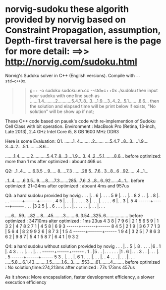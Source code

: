 norvig-sudoku
these algorith provided by norvig
based on Constraint Propagation, assumption, Depth-first traversal
here is the page for more detail: ==>> http://norvig.com/sudoku.html
=======================================================

Norvig's Sudoku solver in C++ (English versions).
Compile with `--std=c++0x`. 
>> g++ -o sudoku sudoku.en.cc --std=c++0x
>> ./sudoku
then input your sudoku with one line such as
>> .......1.4.........2...........5.4.7..8...3....1.9....3..4..2...5.1........8.6...
then the solution and elapsed time will be print below if exists, "No solution" will be show up if not;

These C++ code based on pauek's code with re-implemention of Sudoku Cell Class with bit operation.
Environment : MacBook Pro (Retina, 13-inch, Late 2013), 2.4 GHz Intel Core i5, 8 GB 1600 MHz DDR3

Here is some Evaluation:
Q1.
.......1.
4........
.2.......
....5.4.7
..8...3..
..1.9....
3..4..2..
.5.1.....
...8.6...

.......1.4.........2...........5.4.7..8...3....1.9....3..4..2...5.1........8.6...
before optimized: more than 1 ms
after optimized : abount 468 us

Q2:
..1..4...
....6.3.5
...9.....
8.....7.3
.......28
5...7.6..
3...8...6
..92.....
.4...1...

..1..4.......6.3.5...9.....8.....7.3.......285...7.6..3...8...6..92......4...1...
before optimized: 21~24ms
after optimized : abount 4ms and 957us

Q3: a hard sudoku provided by novig
. . . |. . 6 |. . . 
. 5 9 |. . . |. . 8 
2 . . |. . 8 |. . . 
------+------+------
. 4 5 |. . . |. . . 
. . 3 |. . . |. . . 
. . 6 |. . 3 |. 5 4 
------+------+------
. . . |3 2 5 |. . 6 
. . . |. . . |. . . 
. . . |. . . |. . . 

.....6....59.....82....8....45........3........6..3.54...325..6..................
before optimized : 34710ms
alter optimized : 1ms 23us
4 3 8 | 7 9 6 | 2 1 5 
6 5 9 | 1 3 2 | 4 7 8 
2 7 1 | 4 5 8 | 6 9 3 
------+-------+------
8 4 5 | 2 1 9 | 3 6 7 
7 1 3 | 5 6 4 | 8 2 9 
9 2 6 | 8 7 3 | 1 5 4 
------+-------+------
1 9 4 | 3 2 5 | 7 8 6 
3 6 2 | 9 8 7 | 5 4 1 
5 8 7 | 6 4 1 | 9 3 2 

Q4: a hard sudoku without solution provided by novig
. . . |. . 5 |. 8 . 
. . . |6 . 1 |. 4 3 
. . . |. . . |. . . 
------+------+------
. 1 . |5 . . |. . . 
. . . |1 . 6 |. . . 
3 . . |. . . |. . 5 
------+------+------
5 3 . |. . . |. 6 1 
. . . |. . . |. . 4 
. . . |. . . |. . . 
.....5.8....6.1.43..........1.5........1.6...3.......553.....61........4.........
before optimized : No solution,time:274,213ms
after optimized : 77s 173ms 457us

As it shows: More encapsulation, faster development efficiency, a slower execution efficiency
